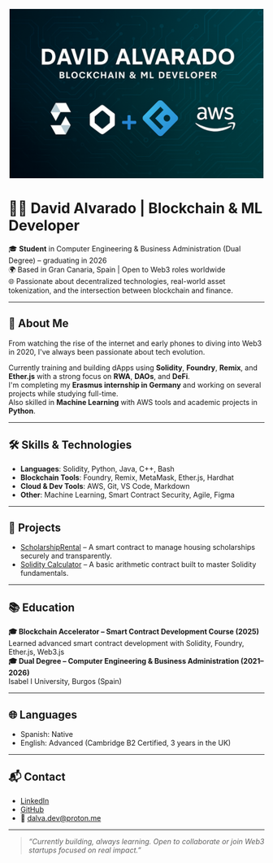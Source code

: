 <p align="center">
  <img src="https://github.com/dalva-code/dalva-code/blob/main/banner.png" alt="Banner" width="500"/>
</p>

# 👨‍💻 David Alvarado | Blockchain & ML Developer

🎓 **Student** in Computer Engineering & Business Administration (Dual Degree) – graduating in 2026  
🌍 Based in Gran Canaria, Spain | Open to Web3 roles worldwide  
🌐 Passionate about decentralized technologies, real-world asset tokenization, and the intersection between blockchain and finance.

---

## 🚀 About Me

From watching the rise of the internet and early phones to diving into Web3 in 2020, I've always been passionate about tech evolution.

Currently training and building dApps using **Solidity**, **Foundry**, **Remix**, and **Ether.js** with a strong focus on **RWA**, **DAOs**, and **DeFi**.  
I'm completing my **Erasmus internship in Germany** and working on several projects while studying full-time.  
Also skilled in **Machine Learning** with AWS tools and academic projects in **Python**.

---

## 🛠️ Skills & Technologies

- **Languages**: Solidity, Python, Java, C++, Bash
- **Blockchain Tools**: Foundry, Remix, MetaMask, Ether.js, Hardhat
- **Cloud & Dev Tools**: AWS, Git, VS Code, Markdown
- **Other**: Machine Learning, Smart Contract Security, Agile, Figma

---

## 🔗 Projects

- [ScholarshipRental](https://github.com/dalva-code/ScholarshipRental) – A smart contract to manage housing scholarships securely and transparently.
- [Solidity Calculator](https://github.com/dalva-code/solidity-calculator) – A basic arithmetic contract built to master Solidity fundamentals.

---

## 📚 Education

**🎓 Blockchain Accelerator – Smart Contract Development Course (2025)**  
Learned advanced smart contract development with Solidity, Foundry, Ether.js, Web3.js  
**🎓 Dual Degree – Computer Engineering & Business Administration (2021–2026)**  
Isabel I University, Burgos (Spain)

---

## 🌐 Languages

- Spanish: Native  
- English: Advanced (Cambridge B2 Certified, 3 years in the UK)

---

## 📬 Contact

- [LinkedIn](https://www.linkedin.com/in/david-esteban-correa-alvarado-5140a1232/)  
- [GitHub](https://github.com/dalva-code)  
- 📧 dalva.dev@proton.me  

---

> _“Currently building, always learning. Open to collaborate or join Web3 startups focused on real impact.”_

